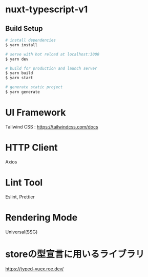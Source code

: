 # nuxt-typescript-v1

## Build Setup

```bash
# install dependencies
$ yarn install

# serve with hot reload at localhost:3000
$ yarn dev

# build for production and launch server
$ yarn build
$ yarn start

# generate static project
$ yarn generate
```

# UI Framework
Tailwind CSS : https://tailwindcss.com/docs

# HTTP Client
Axios

# Lint Tool
Eslint, Prettier

# Rendering Mode
Universal(SSG)

# storeの型宣言に用いるライブラリ
https://typed-vuex.roe.dev/
